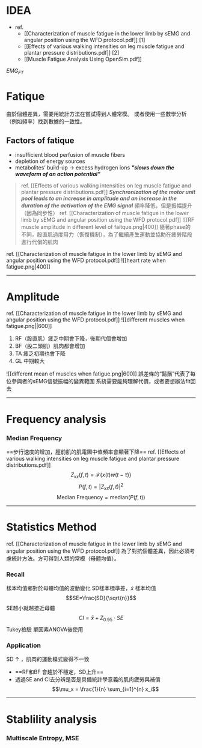 # IDEA
- ref. 
	- [[Characterization of muscle fatigue in the lower limb by sEMG and angular position using the WFD protocol.pdf]] [1]
	- [[Effects of various walking intensities on leg muscle fatigue and plantar pressure distributions.pdf]] [2]
	- [[Muscle Fatigue Analysis Using OpenSim.pdf]]

$EMG_{FT}$
# Fatique
由於個體差異，需要用統計方法在嘗試得到人體常模。
或者使用一些數學分析（例如頻率）找到數據的一致性。
## Factors of fatique
- insufficient blood perfusion of muscle fibers
- depletion of energy sources
- metabolites’ build-up $\rightarrow$ excess hydrogen ions ***"slows down the waveform of an action potential"***

>ref. [[Effects of various walking intensities on leg muscle fatigue and plantar pressure distributions.pdf]]
>***Synchronization of the motor unit pool leads to an increase in amplitude and an increase in the duration of the activation of the EMG signal***
>頻率降低，但是振幅提升（因為同步性）
>ref. [[Characterization of muscle fatigue in the lower limb by sEMG and angular position using the WFD protocol.pdf]]
>![[RF muscle amplitude in different level of faitque.png|400]]
隨著phase的不同，股直肌過度用力（恢復機制），為了繼續產生運動並協助在疲勞階段進行代償的肌肉

ref. [[Characterization of muscle fatigue in the lower limb by sEMG and angular position using the WFD protocol.pdf]]
![[heart rate when fatigue.png|400]]

---
# Amplitude
ref. [[Characterization of muscle fatigue in the lower limb by sEMG and angular position using the WFD protocol.pdf]]
![[different muscles when fatigue.png||600]]
1. RF（股直肌）疲乏中期會下降，後期代償會增加
2. BF（股二頭肌）肌肉都會增加
3. TA 疲乏初期也會下降
4. GL 中期較大

![[different mean of muscles when fatigue.png|600]]
誤差條的“鬍鬚”代表了每位參與者的sEMG信號振幅的變異範圍
系統需要能夠理解代償，或者要想辦法fit回去

---
# Frequency analysis
### Median Frequency
==步行速度的增加，脛前肌的肌電圖中值頻率會顯著下降==
ref. [[Effects of various walking intensities on leg muscle fatigue and plantar pressure distributions.pdf]]
$$Z_{xx}(f,t) = \mathcal{F} \left\{ x(t) w(t - \tau) \right\}$$
$$P(f,t) = |Z_{xx}(f,t)|^2
$$
$$\text{Median Frequency} = \text{median} \left( P(f,t) \right)
$$

---
# Statistics Method
ref. [[Characterization of muscle fatigue in the lower limb by sEMG and angular position using the WFD protocol.pdf]]
為了對抗個體差異，因此必須考慮統計方法。方可得到人類的常模（母體均值）。
### Recall
樣本均值鄉對於母體均值的波動變化
SD樣本標準差，$\bar{x}$ 樣本均值
$$SE=\frac{SD}{\sqrt{n}}$$
SE越小就越接近母體
$$CI=\bar{x}+Z_{0.95} \cdot SE$$
Tukey檢驗
單因素ANOVA後使用

### Application
SD $\uparrow$ ，肌肉的運動模式變得不一致
- ==RF和BF 會趨於不穩定，SD上升==
- 透過SE and CI去分辨是否是具備統計學意義的肌肉疲勞與補償
$$\mu_x = \frac{1}{n} \sum_{i=1}^{n} x_i$$


---
# Stablility analysis
### Multiscale Entropy, MSE

